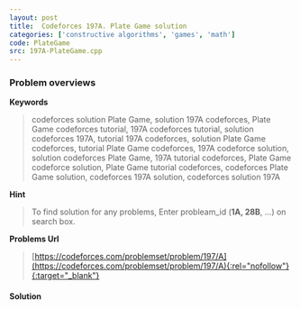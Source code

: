 ```yaml
---
layout: post
title:  Codeforces 197A. Plate Game solution
categories: ['constructive algorithms', 'games', 'math']
code: PlateGame
src: 197A-PlateGame.cpp
---
```

### **Problem overviews**

**Keywords**
> codeforces solution Plate Game, solution 197A codeforces, Plate Game codeforces tutorial, 197A codeforces tutorial, solution codeforces 197A, tutorial 197A codeforces, solution Plate Game codeforces, tutorial Plate Game codeforces, 197A codeforce solution, solution codeforces Plate Game, 197A tutorial codeforces, Plate Game codeforce solution, Plate Game tutorial codeforces, codeforces Plate Game solution, codeforces 197A solution, codeforces solution 197A

**Hint**
> To find solution for any problems, Enter probleam_id (**1A, 28B**, ...) on search box. 

**Problems Url**
> [https://codeforces.com/problemset/problem/197/A](https://codeforces.com/problemset/problem/197/A){:rel="nofollow"}{:target="_blank"}

#### **Solution**




